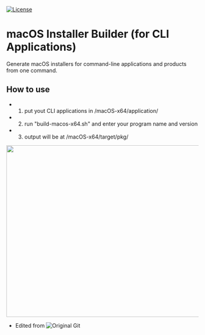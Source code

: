 [![License](https://img.shields.io/badge/License-Apache%202.0-blue.svg)](https://opensource.org/licenses/Apache-2.0)

# macOS Installer Builder (for CLI Applications)
Generate macOS installers for command-line applications and products from one command.

## How to use
 - 1. put yout CLI applications in /macOS-x64/application/
 - 2. run "build-macos-x64.sh" and enter your program name and version
 - 3. output will be at /macOS-x64/target/pkg/

<p align="center"> 
  <img src="https://cdn.dribbble.com/users/1161517/screenshots/7896076/apple-logo-animation.gif" width="600" height="450" />
</p>

* Edited from ![Original Git]("https://github.com/KosalaHerath/macos-installer-builder")
